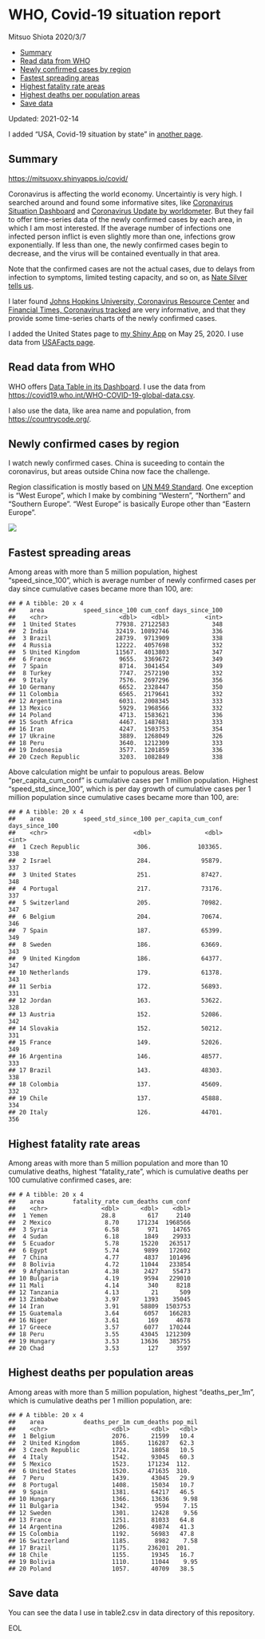 WHO, Covid-19 situation report
================
Mitsuo Shiota
2020/3/7

-   [Summary](#summary)
-   [Read data from WHO](#read-data-from-who)
-   [Newly confirmed cases by region](#newly-confirmed-cases-by-region)
-   [Fastest spreading areas](#fastest-spreading-areas)
-   [Highest fatality rate areas](#highest-fatality-rate-areas)
-   [Highest deaths per population
    areas](#highest-deaths-per-population-areas)
-   [Save data](#save-data)

Updated: 2021-02-14

I added “USA, Covid-19 situation by state” in [another page](USA.md).

## Summary

<https://mitsuoxv.shinyapps.io/covid/>

Coronavirus is affecting the world economy. Uncertaintiy is very high. I
searched around and found some informative sites, like [Coronavirus
Situation
Dashboard](https://who.maps.arcgis.com/apps/opsdashboard/index.html#/c88e37cfc43b4ed3baf977d77e4a0667)
and [Coronavirus Update by
worldometer](https://www.worldometers.info/coronavirus/). But they fail
to offer time-series data of the newly confirmed cases by each area, in
which I am most interested. If the average number of infections one
infected person inflict is even slightly more than one, infections grow
exponentially. If less than one, the newly confirmed cases begin to
decrease, and the virus will be contained eventually in that area.

Note that the confirmed cases are not the actual cases, due to delays
from infection to symptoms, limited testing capacity, and so on, as
[Nate Silver tells
us](https://fivethirtyeight.com/features/coronavirus-case-counts-are-meaningless/).

I later found [Johns Hopkins University, Coronavirus Resource
Center](https://coronavirus.jhu.edu/) and [Financial Times, Coronavirus
tracked](https://www.ft.com/content/a26fbf7e-48f8-11ea-aeb3-955839e06441)
are very informative, and that they provide some time-series charts of
the newly confirmed cases.

I added the United States page to [my Shiny
App](https://mitsuoxv.shinyapps.io/covid/) on May 25, 2020. I use data
from [USAFacts
page](https://usafacts.org/visualizations/coronavirus-covid-19-spread-map/).

## Read data from WHO

WHO offers [Data Table in its Dashboard](https://covid19.who.int/table).
I use the data from
<https://covid19.who.int/WHO-COVID-19-global-data.csv>.

I also use the data, like area name and population, from
<https://countrycode.org/>.

## Newly confirmed cases by region

I watch newly confirmed cases. China is suceeding to contain the
coronavirus, but areas outside China now face the challenge.

Region classification is mostly based on [UN M49
Standard](https://unstats.un.org/unsd/methodology/m49/). One exception
is “West Europe”, which I make by combining “Western”, “Northern” and
“Southern Europe”. “West Europe” is basically Europe other than “Eastern
Europe”.

![](README_files/figure-gfm/chart-1.png)<!-- -->

## Fastest spreading areas

Among areas with more than 5 million population, highest
“speed\_since\_100”, which is average number of newly confirmed cases
per day since cumulative cases became more than 100, are:

    ## # A tibble: 20 x 4
    ##    area           speed_since_100 cum_conf days_since_100
    ##    <chr>                    <dbl>    <dbl>          <int>
    ##  1 United States           77938. 27122583            348
    ##  2 India                   32419. 10892746            336
    ##  3 Brazil                  28739.  9713909            338
    ##  4 Russia                  12222.  4057698            332
    ##  5 United Kingdom          11567.  4013803            347
    ##  6 France                   9655.  3369672            349
    ##  7 Spain                    8714.  3041454            349
    ##  8 Turkey                   7747.  2572190            332
    ##  9 Italy                    7576.  2697296            356
    ## 10 Germany                  6652.  2328447            350
    ## 11 Colombia                 6565.  2179641            332
    ## 12 Argentina                6031.  2008345            333
    ## 13 Mexico                   5929.  1968566            332
    ## 14 Poland                   4713.  1583621            336
    ## 15 South Africa             4467.  1487681            333
    ## 16 Iran                     4247.  1503753            354
    ## 17 Ukraine                  3889.  1268049            326
    ## 18 Peru                     3640.  1212309            333
    ## 19 Indonesia                3577.  1201859            336
    ## 20 Czech Republic           3203.  1082849            338

Above calculation might be unfair to populous areas. Below
“per\_capita\_cum\_conf” is cumulative cases per 1 million population.
Highest “speed\_std\_since\_100”, which is per day growth of cumulative
cases per 1 million population since cumulative cases became more than
100, are:

    ## # A tibble: 20 x 4
    ##    area           speed_std_since_100 per_capita_cum_conf days_since_100
    ##    <chr>                        <dbl>               <dbl>          <int>
    ##  1 Czech Republic                306.             103365.            338
    ##  2 Israel                        284.              95879.            337
    ##  3 United States                 251.              87427.            348
    ##  4 Portugal                      217.              73176.            337
    ##  5 Switzerland                   205.              70982.            347
    ##  6 Belgium                       204.              70674.            346
    ##  7 Spain                         187.              65399.            349
    ##  8 Sweden                        186.              63669.            343
    ##  9 United Kingdom                186.              64377.            347
    ## 10 Netherlands                   179.              61378.            343
    ## 11 Serbia                        172.              56893.            331
    ## 12 Jordan                        163.              53622.            328
    ## 13 Austria                       152.              52086.            342
    ## 14 Slovakia                      152.              50212.            331
    ## 15 France                        149.              52026.            349
    ## 16 Argentina                     146.              48577.            333
    ## 17 Brazil                        143.              48303.            338
    ## 18 Colombia                      137.              45609.            332
    ## 19 Chile                         137.              45888.            334
    ## 20 Italy                         126.              44701.            356

## Highest fatality rate areas

Among areas with more than 5 million population and more than 10
cumulative deaths, highest “fatality\_rate”, which is cumulative deaths
per 100 cumulative confirmed cases, are:

    ## # A tibble: 20 x 4
    ##    area        fatality_rate cum_deaths cum_conf
    ##    <chr>               <dbl>      <dbl>    <dbl>
    ##  1 Yemen               28.8         617     2140
    ##  2 Mexico               8.70     171234  1968566
    ##  3 Syria                6.58        971    14765
    ##  4 Sudan                6.18       1849    29933
    ##  5 Ecuador              5.78      15220   263517
    ##  6 Egypt                5.74       9899   172602
    ##  7 China                4.77       4837   101496
    ##  8 Bolivia              4.72      11044   233854
    ##  9 Afghanistan          4.38       2427    55473
    ## 10 Bulgaria             4.19       9594   229010
    ## 11 Mali                 4.14        340     8218
    ## 12 Tanzania             4.13         21      509
    ## 13 Zimbabwe             3.97       1393    35045
    ## 14 Iran                 3.91      58809  1503753
    ## 15 Guatemala            3.64       6057   166283
    ## 16 Niger                3.61        169     4678
    ## 17 Greece               3.57       6077   170244
    ## 18 Peru                 3.55      43045  1212309
    ## 19 Hungary              3.53      13636   385755
    ## 20 Chad                 3.53        127     3597

## Highest deaths per population areas

Among areas with more than 5 million population, highest
“deaths\_per\_1m”, which is cumulative deaths per 1 million population,
are:

    ## # A tibble: 20 x 4
    ##    area           deaths_per_1m cum_deaths pop_mil
    ##    <chr>                  <dbl>      <dbl>   <dbl>
    ##  1 Belgium                2076.      21599   10.4 
    ##  2 United Kingdom         1865.     116287   62.3 
    ##  3 Czech Republic         1724.      18058   10.5 
    ##  4 Italy                  1542.      93045   60.3 
    ##  5 Mexico                 1523.     171234  112.  
    ##  6 United States          1520.     471635  310.  
    ##  7 Peru                   1439.      43045   29.9 
    ##  8 Portugal               1408.      15034   10.7 
    ##  9 Spain                  1381.      64217   46.5 
    ## 10 Hungary                1366.      13636    9.98
    ## 11 Bulgaria               1342.       9594    7.15
    ## 12 Sweden                 1301.      12428    9.56
    ## 13 France                 1251.      81033   64.8 
    ## 14 Argentina              1206.      49874   41.3 
    ## 15 Colombia               1192.      56983   47.8 
    ## 16 Switzerland            1185.       8982    7.58
    ## 17 Brazil                 1175.     236201  201.  
    ## 18 Chile                  1155.      19345   16.7 
    ## 19 Bolivia                1110.      11044    9.95
    ## 20 Poland                 1057.      40709   38.5

## Save data

You can see the data I use in table2.csv in data directory of this
repository.

EOL

